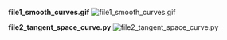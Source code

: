 **file1_smooth_curves.gif**
![file1_smooth_curves.gif](https://raw.githubusercontent.com/saarthdeshpande/FSF-mathematics-python-code-archive/master/FSF-2020/calculus-of-several-variables/geometry-of-planes-and-curves/velocity-and-differentiability/file1_smooth_curves.gif)

**file2_tangent_space_curve.py**
![file2_tangent_space_curve.py](https://raw.githubusercontent.com/saarthdeshpande/FSF-mathematics-python-code-archive/master/FSF-2020/calculus-of-several-variables/geometry-of-planes-and-curves/velocity-and-differentiability/file2_tangent_space_curve.gif)
